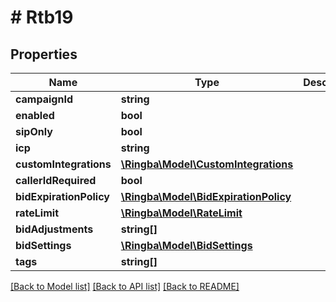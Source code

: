 # # Rtb19

## Properties

Name | Type | Description | Notes
------------ | ------------- | ------------- | -------------
**campaignId** | **string** |  |
**enabled** | **bool** |  |
**sipOnly** | **bool** |  |
**icp** | **string** |  |
**customIntegrations** | [**\Ringba\Model\CustomIntegrations**](CustomIntegrations.md) |  |
**callerIdRequired** | **bool** |  |
**bidExpirationPolicy** | [**\Ringba\Model\BidExpirationPolicy**](BidExpirationPolicy.md) |  |
**rateLimit** | [**\Ringba\Model\RateLimit**](RateLimit.md) |  |
**bidAdjustments** | **string[]** |  |
**bidSettings** | [**\Ringba\Model\BidSettings**](BidSettings.md) |  |
**tags** | **string[]** |  |

[[Back to Model list]](../../README.md#models) [[Back to API list]](../../README.md#endpoints) [[Back to README]](../../README.md)
